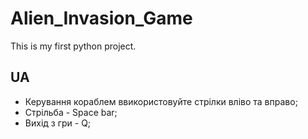 # Alien_Invasion_Game
This is my first python project.

UA 
--------------------------------------
- Керування кораблем ввикористовуйте стрiлки влiво та вправо;
- Стрiльба - Space bar;
- Вихід з гри - Q;

